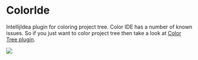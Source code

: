 ColorIde
========

IntellijIdea plugin for coloring project tree. Color IDE has a number of known issues. So if you just want to color project tree then take a look at [Color Tree plugin](https://github.com/dmalch/ColorTree).

![](https://raw.githubusercontent.com/dmalch/ColorIde/master/ColorIde.png)
